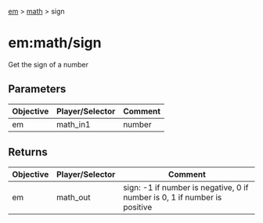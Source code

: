 [em](../../em.md) > [math](../math.md) > sign

# em:math/sign

Get the sign of a number

## Parameters

| Objective | Player/Selector | Comment |
| --------- | --------------- | ------- |
| em        | math_in1        | number  |

## Returns

| Objective | Player/Selector | Comment                                                                   |
| --------- | --------------- | ------------------------------------------------------------------------- |
| em        | math_out        | sign: -1 if number is negative, 0 if number is 0, 1 if number is positive |
